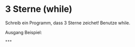 # 3 Sterne (while)

Schreib ein Programm, dass 3 Sterne zeichet! Benutze while.

Ausgang Beispiel:

    ***

